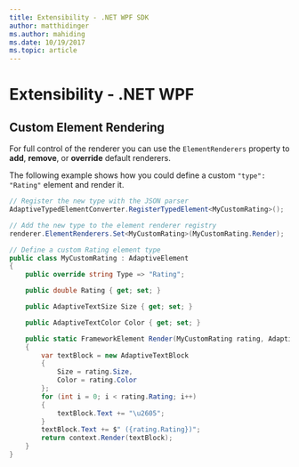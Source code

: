 ```yaml
---
title: Extensibility - .NET WPF SDK
author: matthidinger
ms.author: mahiding
ms.date: 10/19/2017
ms.topic: article
---
```


# Extensibility - .NET WPF

## Custom Element Rendering

For full control of the renderer you can use the `ElementRenderers` property to **add**, **remove**, or **override** default renderers.

The following example shows how you could define a custom `"type": "Rating"` element and render it.

```csharp
// Register the new type with the JSON parser
AdaptiveTypedElementConverter.RegisterTypedElement<MyCustomRating>();

// Add the new type to the element renderer registry
renderer.ElementRenderers.Set<MyCustomRating>(MyCustomRating.Render);

// Define a custom Rating element type
public class MyCustomRating : AdaptiveElement
{
    public override string Type => "Rating";

    public double Rating { get; set; }

    public AdaptiveTextSize Size { get; set; }

    public AdaptiveTextColor Color { get; set; }

    public static FrameworkElement Render(MyCustomRating rating, AdaptiveRenderContext context)
    {
        var textBlock = new AdaptiveTextBlock
        {
            Size = rating.Size,
            Color = rating.Color
        };
        for (int i = 0; i < rating.Rating; i++)
        {
            textBlock.Text += "\u2605";
        }
        textBlock.Text += $" ({rating.Rating})";
        return context.Render(textBlock);
    }
}
```
